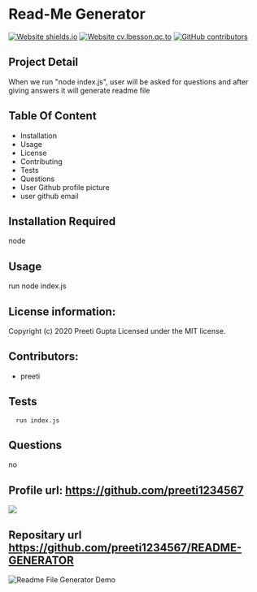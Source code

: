 
  # Read-Me Generator

  
  [![Website shields.io](https://img.shields.io/website-up-down-green-red/http/shields.io.svg)](http://shields.io/) [![Website cv.lbesson.qc.to](https://img.shields.io/website-up-down-green-red/http/cv.lbesson.qc.to.svg)](http://cv.lbesson.qc.to/) [![GitHub contributors](https://img.shields.io/github/contributors/Naereen/StrapDown.js.svg)](https://GitHub.com/Naereen/StrapDown.js/graphs/contributors/)
  

  ## Project Detail 
  When we run "node index.js", user will be asked for questions and after giving answers it will generate readme file

 
  ## Table Of Content
  * Installation
 *  Usage
 *  License
 *  Contributing
 *  Tests
 *  Questions
 *  User Github profile picture
 *  user github email
  
  ##  Installation Required 
  node

  ## Usage 
  run node index.js

  ## License information: 
  Copyright (c) 2020 Preeti Gupta Licensed under the MIT license.

  ## Contributors: 
  * preeti

  ## Tests 
      run index.js

  ## Questions 
  no

  ## Profile url: <https://github.com/preeti1234567>

  ![](https://github.com/preeti1234567.png?size=200)
  
  ## Repositary url <https://github.com/preeti1234567/README-GENERATOR>

  ![Readme File Generator Demo](Readme.gif)

  